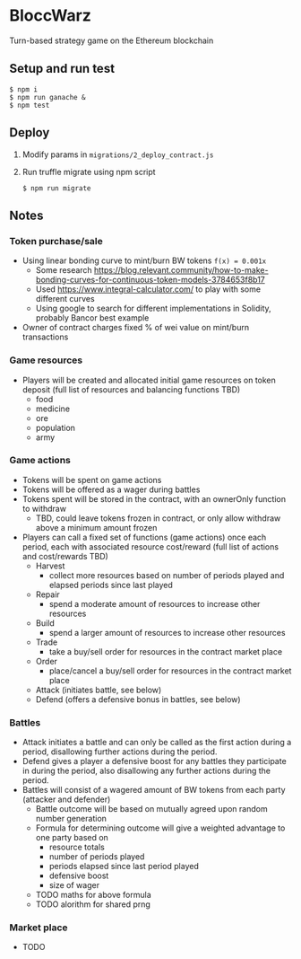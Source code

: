 # BloccWarz
Turn-based strategy game on the Ethereum blockchain
## Setup and run test
```
$ npm i
$ npm run ganache &
$ npm test
```
## Deploy
1. Modify params in `migrations/2_deploy_contract.js`
2. Run truffle migrate using npm script

       $ npm run migrate

## Notes

### Token purchase/sale
- Using linear bonding curve to mint/burn BW tokens `f(x) = 0.001x`
  - Some research https://blog.relevant.community/how-to-make-bonding-curves-for-continuous-token-models-3784653f8b17
  - Used https://www.integral-calculator.com/ to play with some different curves
  - Using google to search for different implementations in Solidity, probably Bancor best example
- Owner of contract charges fixed % of wei value on mint/burn transactions

### Game resources
- Players will be created and allocated initial game resources on token deposit (full list of resources and balancing functions TBD)
  - food
  - medicine
  - ore
  - population
  - army

### Game actions
- Tokens will be spent on game actions
- Tokens will be offered as a wager during battles
- Tokens spent will be stored in the contract, with an ownerOnly function to withdraw
  - TBD, could leave tokens frozen in contract, or only allow withdraw above a minimum amount frozen
- Players can call a fixed set of functions (game actions) once each period, each with associated resource cost/reward (full list of actions and cost/rewards TBD)
  - Harvest
    - collect more resources based on number of periods played and elapsed periods since last played
  - Repair
    - spend a moderate amount of resources to increase other resources
  - Build
    - spend a larger amount of resources to increase other resources
  - Trade
    - take a buy/sell order for resources in the contract market place
  - Order
    - place/cancel a buy/sell order for resources in the contract market place
  - Attack (initiates battle, see below)
  - Defend (offers a defensive bonus in battles, see below)

### Battles
- Attack initiates a battle and can only be called as the first action during a period, disallowing further actions during the period.
- Defend gives a player a defensive boost for any battles they participate in during the period, also disallowing any further actions during the period.
- Battles will consist of a wagered amount of BW tokens from each party (attacker and defender)
  - Battle outcome will be based on mutually agreed upon random number generation
  - Formula for determining outcome will give a weighted advantage to one party based on
    - resource totals
    - number of periods played
    - periods elapsed since last period played
    - defensive boost
    - size of wager
  - TODO maths for above formula
  - TODO alorithm for shared prng

### Market place
- TODO